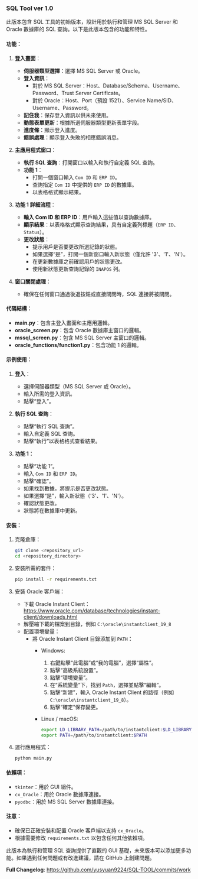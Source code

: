 ### SQL Tool ver 1.0

此版本包含 SQL 工具的初始版本，設計用於執行和管理 MS SQL Server 和 Oracle 數據庫的 SQL 查詢。以下是此版本包含的功能和特性。

#### 功能：

1. **登入畫面**：
    - **伺服器類型選擇**：選擇 MS SQL Server 或 Oracle。
    - **登入資訊**：
        - 對於 MS SQL Server：Host、Database/Schema、Username、Password、Trust Server Certificate。
        - 對於 Oracle：Host、Port（預設 1521）、Service Name/SID、Username、Password。
    - **記住我**：保存登入資訊以供未來使用。
    - **動態表單更新**：根據所選伺服器類型更新表單字段。
    - **進度條**：顯示登入進度。
    - **錯誤處理**：顯示登入失敗的相應錯誤消息。

2. **主應用程式窗口**：
    - **執行 SQL 查詢**：打開窗口以輸入和執行自定義 SQL 查詢。
    - **功能 1**：
        - 打開一個窗口輸入 `Com ID` 和 `ERP ID`。
        - 查詢指定 `Com ID` 中提供的 `ERP ID` 的數據庫。
        - 以表格格式顯示結果。

3. **功能 1 詳細流程**：
    - **輸入 Com ID 和 ERP ID**：用戶輸入這些值以查詢數據庫。
    - **顯示結果**：以表格格式顯示查詢結果，具有自定義列標題（`ERP ID`、`Status`）。
    - **更改狀態**：
        - 提示用戶是否要更改所選記錄的狀態。
        - 如果選擇“是”，打開一個新窗口輸入新狀態（僅允許 '3'、'1'、'N'）。
        - 在更新數據庫之前確認用戶的狀態更改。
        - 使用新狀態更新查詢記錄的 `INAPOS` 列。

4. **窗口關閉處理**：
    - 確保在任何窗口通過後退按鈕或直接關閉時，SQL 連接將被關閉。

#### 代碼結構：

- **main.py**：包含主登入畫面和主應用邏輯。
- **oracle_screen.py**：包含 Oracle 數據庫主窗口的邏輯。
- **mssql_screen.py**：包含 MS SQL Server 主窗口的邏輯。
- **oracle_functions/function1.py**：包含功能 1 的邏輯。

#### 示例使用：

1. **登入**：
    - 選擇伺服器類型（MS SQL Server 或 Oracle）。
    - 輸入所需的登入資訊。
    - 點擊“登入”。

2. **執行 SQL 查詢**：
    - 點擊“執行 SQL 查詢”。
    - 輸入自定義 SQL 查詢。
    - 點擊“執行”以表格格式查看結果。

3. **功能 1**：
    - 點擊“功能 1”。
    - 輸入 `Com ID` 和 `ERP ID`。
    - 點擊“確認”。
    - 如果找到數據，將提示是否更改狀態。
    - 如果選擇“是”，輸入新狀態（'3'、'1'、'N'）。
    - 確認狀態更改。
    - 狀態將在數據庫中更新。

#### 安裝：

1. 克隆倉庫：
    ```bash
    git clone <repository_url>
    cd <repository_directory>
    ```

2. 安裝所需的套件：
    ```bash
    pip install -r requirements.txt
    ```

3. 安裝 Oracle 客戶端：
    - 下載 Oracle Instant Client：https://www.oracle.com/database/technologies/instant-client/downloads.html
    - 解壓縮下載的檔案到目錄，例如 `C:\oracle\instantclient_19_8`
    - 配置環境變量：
      - 將 Oracle Instant Client 目錄添加到 `PATH`：
        - Windows:
          1. 右鍵點擊“此電腦”或“我的電腦”，選擇“屬性”。
          2. 點擊“高級系統設置”。
          3. 點擊“環境變量”。
          4. 在“系統變量”下，找到 `Path`，選擇並點擊“編輯”。
          5. 點擊“新建”，輸入 Oracle Instant Client 的路徑（例如 `C:\oracle\instantclient_19_8`）。
          6. 點擊“確定”保存變更。

        - Linux / macOS:
          ```bash
          export LD_LIBRARY_PATH=/path/to/instantclient:$LD_LIBRARY_PATH
          export PATH=/path/to/instantclient:$PATH
          ```

4. 運行應用程式：
    ```bash
    python main.py
    ```

#### 依賴項：

- `tkinter`：用於 GUI 組件。
- `cx_Oracle`：用於 Oracle 數據庫連接。
- `pyodbc`：用於 MS SQL Server 數據庫連接。

#### 注意：

- 確保已正確安裝和配置 Oracle 客戶端以支持 `cx_Oracle`。
- 根據需要修改 `requirements.txt` 以包含任何其他依賴項。

此版本為執行和管理 SQL 查詢提供了直觀的 GUI 基礎，未來版本可以添加更多功能。如果遇到任何問題或有改進建議，請在 GitHub 上創建問題。

**Full Changelog**: https://github.com/yusyuan9224/SQL-TOOL/commits/work